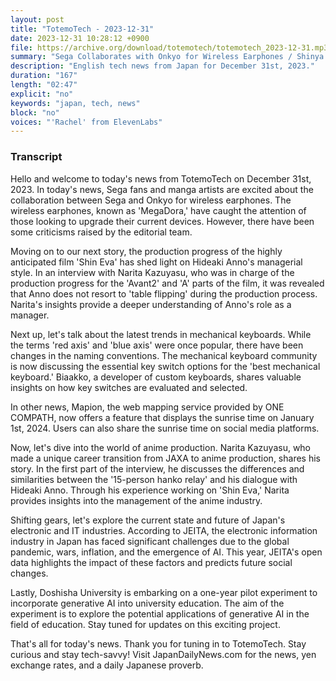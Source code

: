 ```yaml
---
layout: post
title: "TotemoTech - 2023-12-31"
date: 2023-12-31 10:28:12 +0900
file: https://archive.org/download/totemotech/totemotech_2023-12-31.mp3
summary: "Sega Collaborates with Onkyo for Wireless Earphones / Shinya Shokudo Production Progress Reveals Hideaki Anno's Managerial Style, & more…"
description: "English tech news from Japan for December 31st, 2023."
duration: "167"
length: "02:47"
explicit: "no"
keywords: "japan, tech, news"
block: "no"
voices: "'Rachel' from ElevenLabs"
---
```


### Transcript

Hello and welcome to today's news from TotemoTech on December 31st, 2023. In today's news, Sega fans and manga artists are excited about the collaboration between Sega and Onkyo for wireless earphones. The wireless earphones, known as 'MegaDora,' have caught the attention of those looking to upgrade their current devices. However, there have been some criticisms raised by the editorial team.

Moving on to our next story, the production progress of the highly anticipated film 'Shin Eva' has shed light on Hideaki Anno's managerial style. In an interview with Narita Kazuyasu, who was in charge of the production progress for the 'Avant2' and 'A' parts of the film, it was revealed that Anno does not resort to 'table flipping' during the production process. Narita's insights provide a deeper understanding of Anno's role as a manager.

Next up, let's talk about the latest trends in mechanical keyboards. While the terms 'red axis' and 'blue axis' were once popular, there have been changes in the naming conventions. The mechanical keyboard community is now discussing the essential key switch options for the 'best mechanical keyboard.' Biaakko, a developer of custom keyboards, shares valuable insights on how key switches are evaluated and selected.

In other news, Mapion, the web mapping service provided by ONE COMPATH, now offers a feature that displays the sunrise time on January 1st, 2024. Users can also share the sunrise time on social media platforms.

Now, let's dive into the world of anime production. Narita Kazuyasu, who made a unique career transition from JAXA to anime production, shares his story. In the first part of the interview, he discusses the differences and similarities between the '15-person hanko relay' and his dialogue with Hideaki Anno. Through his experience working on 'Shin Eva,' Narita provides insights into the management of the anime industry.

Shifting gears, let's explore the current state and future of Japan's electronic and IT industries. According to JEITA, the electronic information industry in Japan has faced significant challenges due to the global pandemic, wars, inflation, and the emergence of AI. This year, JEITA's open data highlights the impact of these factors and predicts future social changes.

Lastly, Doshisha University is embarking on a one-year pilot experiment to incorporate generative AI into university education. The aim of the experiment is to explore the potential applications of generative AI in the field of education. Stay tuned for updates on this exciting project.

That's all for today's news. Thank you for tuning in to TotemoTech. Stay curious and stay tech-savvy!   Visit JapanDailyNews.com for the news, yen exchange rates, and a daily Japanese proverb.
